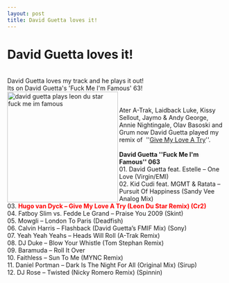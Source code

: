 ```yaml
---
layout: post
title: David Guetta loves it!
---
```

<h1>David Guetta loves it!</h1><br>David Guetta loves my track and he plays it out! <br>Its on David Guetta's 'Fuck Me I'm Famous' 63!<br><img style="width: 255px; height: 255px;" class="img-align-left" alt="david guetta plays leon du star fuck me im famous" src="/img/fif.jpg" align="left"><br><br>Ater A-Trak, Laidback Luke, Kissy Sellout, Jaymo &amp; Andy George,
Annie Nightingale, Olav Basoski and Grum now David Guetta played my
remix of&nbsp; ''<a href="http://www.msplinks.com/MDFodHRwOi8vd3d3LnlvdXR1YmUuY29tL3dhdGNoP3Y9dW1MczhIcC1qYVk=">Give My Love A Try</a>''.<br>
<br>
<strong>David Guetta ''Fuck Me I'm Famous'' 063</strong><br>
01. David Guetta feat. Estelle &ndash; One Love (Virgin/EMI)<br>
02. Kid Cudi feat. MGMT &amp; Ratata &ndash; Pursuit Of Happiness (Sandy Vee Analog Mix)<br>
03. <font color="#ff0000"><strong>Hugo van Dyck &ndash; Give My Love A Try (Leon Du Star Remix)</strong><strong> (Cr2)</strong></font><br>
04. Fatboy Slim vs. Fedde Le Grand &ndash; Praise You 2009 (Skint)<br>
05. Mowgli &ndash; London To Paris (Deadfish)<br>
06. Calvin Harris &ndash; Flashback (David Guetta&rsquo;s FMIF Mix) (Sony)<br>
07. Yeah Yeah Yeahs &ndash; Heads Will Roll (A-Trak Remix)<br>
08. DJ Duke &ndash; Blow Your Whistle (Tom Stephan Remix)<br>
09. Baramuda &ndash; Roll It Over<br>
10. Faithless &ndash; Sun To Me (MYNC Remix)<br>
11. Daniel Portman &ndash; Dark Is The Night For All (Original Mix) (Sirup)<br>
12. DJ Rose &ndash; Twisted (Nicky Romero Remix) (Spinnin)<br>

